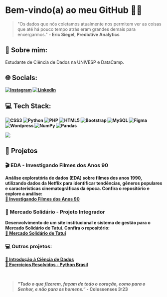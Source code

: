# Bem-vindo(a) ao meu GitHub 👩‍💻
> "Os dados que nós coletamos atualmente nos permitem ver as coisas que até há pouco tempo atrás eram grandes demais para enxergarmos."
> **- Eric Siegel, Predictive Analytics**
> 
## 💫 Sobre mim:
Estudante de Ciência de Dados na UNIVESP e DataCamp.<br>
<b>

## 🌐 Socials:
[![Instagram](https://img.shields.io/badge/Instagram-%23E4405F.svg?logo=Instagram&logoColor=white)](https://instagram.com/letstahl) [![LinkedIn](https://img.shields.io/badge/LinkedIn-%230077B5.svg?logo=linkedin&logoColor=white)](https://linkedin.com/in/https://www.linkedin.com/in/leticiastahl/) 

## 💻 Tech Stack:
![CSS3](https://img.shields.io/badge/css3-%231572B6.svg?style=for-the-badge&logo=css3&logoColor=white) ![Python](https://img.shields.io/badge/python-3670A0?style=for-the-badge&logo=python&logoColor=ffdd54) ![PHP](https://img.shields.io/badge/php-%23777BB4.svg?style=for-the-badge&logo=php&logoColor=white) ![HTML5](https://img.shields.io/badge/html5-%23E34F26.svg?style=for-the-badge&logo=html5&logoColor=white) ![Bootstrap](https://img.shields.io/badge/bootstrap-%23563D7C.svg?style=for-the-badge&logo=bootstrap&logoColor=white) ![MySQL](https://img.shields.io/badge/mysql-%2300f.svg?style=for-the-badge&logo=mysql&logoColor=white) 	![Figma](https://img.shields.io/badge/figma-%23F24E1E.svg?style=for-the-badge&logo=figma&logoColor=white) ![Wordpress](https://img.shields.io/badge/Wordpress-31A8FF.svg?style=for-the-badge&logo=Wordpress&logoColor=white) ![NumPy](https://img.shields.io/badge/numpy-%23013243.svg?style=for-the-badge&logo=numpy&logoColor=white) ![Pandas](https://img.shields.io/badge/pandas-%23150458.svg?style=for-the-badge&logo=pandas&logoColor=white)

![](https://github-readme-stats.vercel.app/api/top-langs/?username=devleticiastahl&theme=tokyonight&hide_border=true&include_all_commits=false&count_private=false&layout=compact)

## 🚀 Projetos

### 🎬 EDA - Investigando Filmes dos Anos 90
Análise exploratória de dados (EDA) sobre filmes dos anos 1990, utilizando dados da Netflix para identificar tendências, gêneros populares e características cinematográficas da época. Confira o repositório e explore a análise:  
[🔗 Investigando Filmes dos Anos 90](https://github.com/devleticiastahl/90smovies-netflix)

### 🛒 Mercado Solidário - Projeto Integrador
Desenvolvimento de um site institucional e sistema de gestão para o Mercado Solidário de Tatuí. Confira o repositório:  
[🔗 Mercado Solidário de Tatuí](https://github.com/edunucleo/mercado_solidario)

### 💻 Outros projetos:
[🔗 Introdução à Ciência de Dados](https://github.com/edunucleo/mercado_solidario) <br>
[🔗 Exercícios Resolvidos - Python Brasil](https://github.com/devleticiastahl/exerciciospythonbrasil)

<br>

> *"Tudo o que fizerem, façam de todo o coração, como para o Senhor, e não para os homens."* - 
>  **Colossenses 3:23**  






